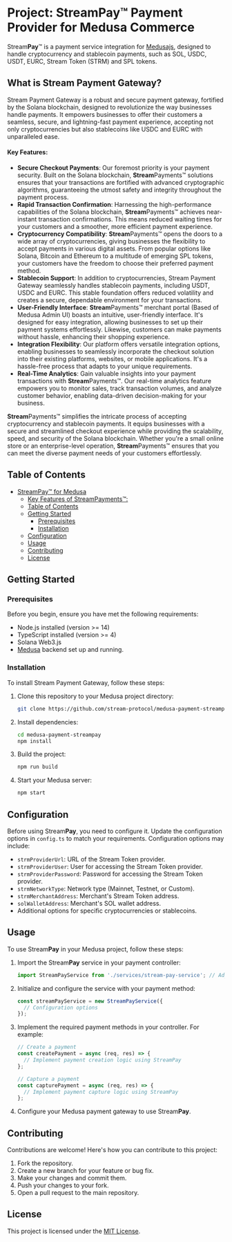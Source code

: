 # Project: StreamPay™ Payment Provider for Medusa Commerce

Stream**Pay**™ is a payment service integration for [Medusajs](https://docs.medusajs.com/), designed to handle cryptocurrency and stablecoin payments, such as SOL, USDC, USDT, EURC, Stream Token (STRM) and SPL tokens.

## What is Stream Payment Gateway?

Stream Payment Gateway is a robust and secure payment gateway, fortified by the Solana blockchain, designed to revolutionize the way businesses handle payments. It empowers businesses to offer their customers a seamless, secure, and lightning-fast payment experience, accepting not only cryptocurrencies but also stablecoins like USDC and EURC with unparalleled ease.

#### Key Features:

- **Secure Checkout Payments**: Our foremost priority is your payment security. Built on the Solana blockchain, **Stream**Payments™ solutions ensures that your transactions are fortified with advanced cryptographic algorithms, guaranteeing the utmost safety and integrity throughout the payment process.
- **Rapid Transaction Confirmation**: Harnessing the high-performance capabilities of the Solana blockchain, **Stream**Payments™  achieves near-instant transaction confirmations. This means reduced waiting times for your customers and a smoother, more efficient payment experience.
- **Cryptocurrency Compatibility**: **Stream**Payments™ opens the doors to a wide array of cryptocurrencies, giving businesses the flexibility to accept payments in various digital assets. From popular options like Solana, Bitcoin and Ethereum to a multitude of emerging SPL tokens, your customers have the freedom to choose their preferred payment method.
- **Stablecoin Support**: In addition to cryptocurrencies, Stream Payment Gateway seamlessly handles stablecoin payments, including USDT, USDC and EURC. This stable foundation offers reduced volatility and creates a secure, dependable environment for your transactions.
- **User-Friendly Interface**: **Stream**Payments™ merchant portal (Based of Medusa Admin UI) boasts an intuitive, user-friendly interface. It's designed for easy integration, allowing businesses to set up their payment systems effortlessly. Likewise, customers can make payments without hassle, enhancing their shopping experience.
- **Integration Flexibility**: Our platform offers versatile integration options, enabling businesses to seamlessly incorporate the checkout solution into their existing platforms, websites, or mobile applications. It's a hassle-free process that adapts to your unique requirements.
- **Real-Time Analytics**: Gain valuable insights into your payment transactions with **Stream**Payments™. Our real-time analytics feature empowers you to monitor sales, track transaction volumes, and analyze customer behavior, enabling data-driven decision-making for your business.
  
**Stream**Payments™ simplifies the intricate process of accepting cryptocurrency and stablecoin payments. It equips businesses with a secure and streamlined checkout experience while providing the scalability, speed, and security of the Solana blockchain. Whether you're a small online store or an enterprise-level operation, **Stream**Payments™ ensures that you can meet the diverse payment needs of your customers effortlessly.

## Table of Contents

- [StreamPay™ for Medusa](#streampay-for-medusa)
  - [Key Features of StreamPayments™:](#key-features-of-streampayments)
  - [Table of Contents](#table-of-contents)
  - [Getting Started](#getting-started)
    - [Prerequisites](#prerequisites)
    - [Installation](#installation)
  - [Configuration](#configuration)
  - [Usage](#usage)
  - [Contributing](#contributing)
  - [License](#license)

## Getting Started

### Prerequisites

Before you begin, ensure you have met the following requirements:

- Node.js installed (version >= 14)
- TypeScript installed (version >= 4)
- Solana Web3.js
- [Medusa](https://medusa-commerce.com/) backend set up and running.

### Installation

To install Stream Payment Gateway, follow these steps:

1. Clone this repository to your Medusa project directory:

   ```sh
   git clone https://github.com/stream-protocol/medusa-payment-streampay.git
   ```

2. Install dependencies:

   ```sh
   cd medusa-payment-streampay
   npm install
   ```

3. Build the project:

   ```sh
   npm run build
   ```

4. Start your Medusa server:

   ```sh
   npm start
   ```

## Configuration

Before using Stream**Pay**, you need to configure it. Update the configuration options in `config.ts` to match your requirements. Configuration options may include:

- `strmProviderUrl`: URL of the Stream Token provider.
- `strmProviderUser`: User for accessing the Stream Token provider.
- `strmProviderPassword`: Password for accessing the Stream Token provider.
- `strmNetworkType`: Network type (Mainnet, Testnet, or Custom).
- `strmMerchantAddress`: Merchant's Stream Token address.
- `solWalletAddress`: Merchant's SOL wallet address.
- Additional options for specific cryptocurrencies or stablecoins.

## Usage

To use Stream**Pay** in your Medusa project, follow these steps:

1. Import the Stream**Pay** service in your payment controller:

   ```typescript
   import StreamPayService from './services/stream-pay-service'; // Adjust the import path
   ```

2. Initialize and configure the service with your payment method:

   ```typescript
   const streamPayService = new StreamPayService({
     // Configuration options
   });
   ```

3. Implement the required payment methods in your controller. For example:

   ```typescript
   // Create a payment
   const createPayment = async (req, res) => {
     // Implement payment creation logic using StreamPay
   };

   // Capture a payment
   const capturePayment = async (req, res) => {
     // Implement payment capture logic using StreamPay
   };
   ```

4. Configure your Medusa payment gateway to use Stream**Pay**.

## Contributing

Contributions are welcome! Here's how you can contribute to this project:

1. Fork the repository.
2. Create a new branch for your feature or bug fix.
3. Make your changes and commit them.
4. Push your changes to your fork.
5. Open a pull request to the main repository.

## License

This project is licensed under the [MIT License](LICENSE).
